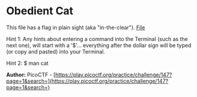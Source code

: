 # Obedient Cat
This file has a flag in plain sight (aka "in-the-clear"). [File](flag)

Hint 1: Any hints about entering a command into the Terminal (such as the next one), will start with a '$'... everything after the dollar sign will be typed (or copy and pasted) into your Terminal.

Hint 2: $ man cat

**Author:** PicoCTF - [https://play.picoctf.org/practice/challenge/147?page=1&search=](https://play.picoctf.org/practice/challenge/147?page=1&search=)

